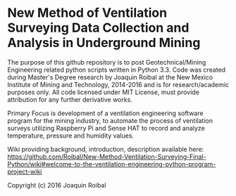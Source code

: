 # New Method of Ventilation Surveying Data Collection and Analysis in Underground Mining

The purpose of this github repository is to post Geotechnical/Mining Engineering related python scripts written in Python 3.3. Code was created during Master's Degree research by Joaquin Roibal at the New Mexico Institute of Mining and Technology, 2014-2016 and is for research/academic purposes only. All code licensed under MIT License, must provide attribution for any further derivative works.

Primary Focus is development of a ventilation engineering software program for the mining industry, to automate the process of ventilation surveys utilizing Raspberry Pi and Sense HAT to record and analyze temperature, pressure and humidity values. 

Wiki providing background, introduction, description available here: https://github.com/Roibal/New-Method-Ventilation-Surveying-Final-Python/wiki#welcome-to-the-ventilation-engineering-python-program-project-wiki

Copyright (c) 2016 Joaquin Roibal

